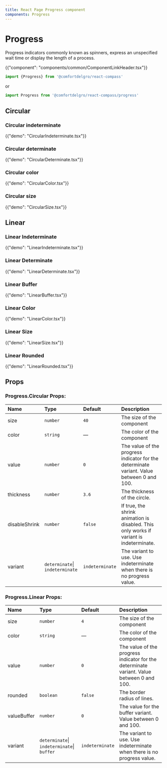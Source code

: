 ```yaml
---
title: React Page Progress component
components: Progress
---
```


# Progress

<p class="description">Progress indicators commonly known as spinners, express an unspecified wait time or display the length of a process.</p>

{{"component": "components/common/ComponentLinkHeader.tsx"}}

```jsx
import {Progress} from '@comfortdelgro/react-compass'
```

or

```jsx
import Progress from '@comfortdelgro/react-compass/progress'
```

## Circular

### Circular indeterminate

{{"demo": "CircularIndeterminate.tsx"}}

### Circular determinate

{{"demo": "CircularDeterminate.tsx"}}

### Circular color

{{"demo": "CircularColor.tsx"}}

### Circular size

{{"demo": "CircularSize.tsx"}}

## Linear

### Linear Indeterminate

{{"demo": "LinearIndeterminate.tsx"}}

### Linear Determinate

{{"demo": "LinearDeterminate.tsx"}}

### Linear Buffer

{{"demo": "LinearBuffer.tsx"}}

### Linear Color

{{"demo": "LinearColor.tsx"}}

### Linear Size

{{"demo": "LinearSize.tsx"}}

### Linear Rounded

{{"demo": "LinearRounded.tsx"}}

## Props

### Progress.Circular Props:

| Name          | Type                            | Default         | Description                                                                               |
| :------------ | :------------------------------ | :-------------- | :---------------------------------------------------------------------------------------- |
| size          | `number`                        | `40`            | The size of the component                                                                 |
| color         | `string`                        | —               | The color of the component                                                                |
| value         | `number`                        | `0`             | The value of the progress indicator for the determinate variant. Value between 0 and 100. |
| thickness     | `number`                        | `3.6`           | The thickness of the circle.                                                              |
| disableShrink | `number`                        | `false`         | If true, the shrink animation is disabled. This only works if variant is indeterminate.   |
| variant       | `determinate`\| `indeterminate` | `indeterminate` | The variant to use. Use indeterminate when there is no progress value.                    |

### Progress.Linear Props:

| Name        | Type                                       | Default         | Description                                                                               |
| :---------- | :----------------------------------------- | :-------------- | :---------------------------------------------------------------------------------------- |
| size        | `number`                                   | `4`             | The size of the component                                                                 |
| color       | `string`                                   | —               | The color of the component                                                                |
| value       | `number`                                   | `0`             | The value of the progress indicator for the determinate variant. Value between 0 and 100. |
| rounded     | `boolean`                                  | `false`         | The border radius of lines.                                                               |
| valueBuffer | `number`                                   | `0`             | The value for the buffer variant. Value between 0 and 100.                                |
| variant     | `determinate`\| `indeterminate`\| `buffer` | `indeterminate` | The variant to use. Use indeterminate when there is no progress value.                    |
